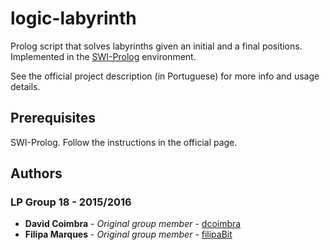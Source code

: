 # logic-labyrinth

Prolog script that solves labyrinths given an initial and a final positions.
Implemented in the [SWI-Prolog](https://www.swi-prolog.org) environment.

See the official project description (in Portuguese) for more info and usage details.

## Prerequisites
SWI-Prolog. Follow the instructions in the official page.

## Authors
### LP Group 18 - 2015/2016
* **David Coimbra** - *Original group member* - [dcoimbra](https://github.com/dcoimbra)
* **Filipa Marques** - *Original group member* - [filipaBit](https://github.com/filipaBit)
